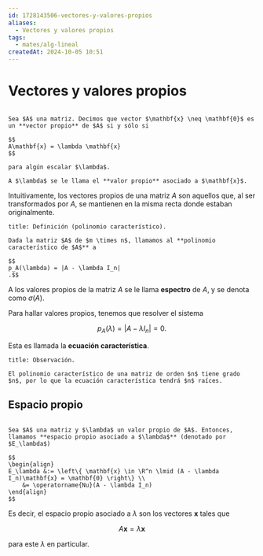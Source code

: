```yaml
---
id: 1728143506-vectores-y-valores-propios
aliases:
  - Vectores y valores propios
tags:
  - mates/alg-lineal
createdAt: 2024-10-05 10:51
---
```


# Vectores y valores propios

```ad-definition

Sea $A$ una matriz. Decimos que vector $\mathbf{x} \neq \mathbf{0}$ es un **vector propio** de $A$ si y sólo si

$$
A\mathbf{x} = \lambda \mathbf{x}
$$

para algún escalar $\lambda$.

A $\lambda$ se le llama el **valor propio** asociado a $\mathbf{x}$.

```

Intuitivamente, los vectores propios de una matriz $A$ son aquellos que, al ser transformados por $A$, se mantienen en la misma recta donde estaban originalmente.

```ad-definition
title: Definición (polinomio característico).

Dada la matriz $A$ de $m \times n$, llamamos al **polinomio característico de $A$** a

$$
p_A(\lambda) = |A - \lambda I_n|
.$$

```

A los valores propios de la matriz $A$ se le llama **espectro** de $A$, y se denota como $\sigma(A)$.

Para hallar valores propios, tenemos que resolver el sistema

$$
p_A(\lambda) = \left| A - \lambda I_n \right| = 0
.$$

Esta es llamada la **ecuación característica**.

```ad-proposition
title: Observación.

El polinomio característico de una matriz de orden $n$ tiene grado $n$, por lo que la ecuación característica tendrá $n$ raíces.

```

## Espacio propio

```ad-definition

Sea $A$ una matriz y $\lambda$ un valor propio de $A$. Entonces, llamamos **espacio propio asociado a $\lambda$** (denotado por $E_\lambda$)

$$
\begin{align}
E_\lambda &:= \left\{ \mathbf{x} \in \R^n \lmid (A - \lambda I_n)\mathbf{x} = \mathbf{0} \right\} \\
    &= \operatorname{Nu}(A - \lambda I_n)
\end{align}
$$

```

Es decir, el espacio propio asociado a $\lambda$ son los vectores $\mathbf{x}$ tales que

$$
A\mathbf{x} = \lambda \mathbf{x}
$$

para este $\lambda$ en particular.
